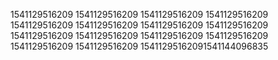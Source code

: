 1541129516209
1541129516209
1541129516209
1541129516209
1541129516209
1541129516209
1541129516209
1541129516209
1541129516209
1541129516209
1541129516209
1541129516209
1541129516209
1541129516209
15411295162091541144096835